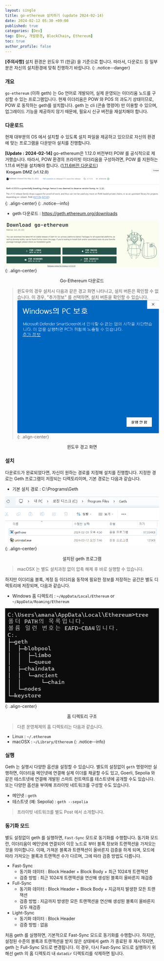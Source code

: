 ```yaml
---
layout: single
title: go-ethereum 설치하기 (update 2024-02-14)
date: 2024-02-12 05:30 +09:00
published: true
categories: [Dev]
tag: [Dev, 개발환경, BlockChain, Ethereum]
toc: true
author_profile: false
---
```


**[주의사항]** 
설치 환경은 윈도우 11 (한글) 을 기준으로 합니다. 따라서, 다운로드 등 일부분은 자신의 설치환경에 맞춰 진행하기 바랍니다.
{: .notice--danger} 

### 개요

`go-ethereum` (이하 geth) 는 Go 언어로 개발되어, 실제 운영되는 이더리움 노드를 구성할 수 있는 프로그램입니다. 
현재 이더리움은 POW 와 POS 의 과도기 상태이므로, POW 로 동작하는 geth를 설치합니다. 
geth 는 cli (콘솔 명령어) 만 이용할 수 있으며, 업그레이드 기능을 제공하지 않기 때문에, 필요시 신규 버전을 재설치해야 합니다. 

### 다운로드

현재 대부분의 OS 에서 설치할 수 있도록 설치 파일을 제공하고 있으므로 자신의 환경에 맞는 프로그램을 다운받아 설치를 진행합니다.

**[Update : 2024-02-14]**
go-ethereum은 1.12.0 버전부터 POW 를 공식적으로 제거했습니다. 따라서, POW 환경의 프라이빗 이더리움을 구성하려면, POW 를 지원하는 1.11.6 버전을 설치해야 합니다. ([1.11.6버전 다운로드](https://gethstore.blob.core.windows.net/builds/geth-windows-amd64-1.11.6-ea9e62ca.exe))
![pow_private_ethereum](/assets/images/2024-02-14-pow-private-ethereum.png){: .align-center}
{: .notice--info} 

- geth 다운로드 : https://geth.ethereum.org/downloads

![geth 다운로드](/assets/images/2024-02-12-geth-download.png){: .align-center}
<p style="text-align: center;">Go-Ethereum 다운로드</p>

> 윈도우의 경우 설치시 다음과 같은 경고 화면 나타나고, 설치 버튼은 확인할 수 없습니다. 이 경우, "추가정보" 를 선택하면, 설치 버튼을 확인할 수 있습니다. 
![윈도우 경고](/assets/images/2024-02-12-geth-install-windows-warning.png){: .align-center}
<p style="text-align: center;">윈도우 경고 화면</p>

### 설치

다운로드가 완료되었다면, 자신이 원하는 경로를 지정해 설치를 진행합니다. 지정한 경로는 Geth 프로그램이 저장되는 디렉토리이며,
기본 경로는 다음과 같습니다.

- 기본 설치 경로 : C:\Programs\Geth

![geth 프로그램](/assets/images/2024-02-12-geth-default-directory.png){: .align-center}
<p style="text-align: center;">설치된 geth 프로그램</p>

> macOSX 는 별도 설치과정 없이 압축 해제 후 바로 실행할 수 있습니다. 

하지만 이더리움 블록, 계정 등 이더리움 동작에 필요한 정보를 저장하는 공간은 별도 디렉토리에 저장되며, 다음과 같습니다. 

- Windows 홈 디렉토리 : `~/AppData/Local/Ethereum` or `~/AppData/Roaming/Ethereum`
    
![홈 디렉토리 구조](/assets/images/2024-02-12-geth-directory-tree.png){: .align-center}
<p style="text-align: center;">홈 디렉토리 구조</p>

> 다른 운영체제의 홈 디렉토리는 다음과 같습니다. 
- Linux : `~/.ethereum`
- macOSX : `~/Library/Ethereum`
{: .notice--info} 


### 실행

Geth 는 실행시 다양한 옵션을 설정할 수 있습니다. 별도의 설정없이 `geth` 명령어만 실행하면, 이더리움 메인넷에 연결해 실제 이더를 채굴할 수도 있고, Goerli, Sepolia 와 같은 테스트넷에 연결해 개발된 스마트 컨트랙트를 테스트넷에 공개할 수도 있습니다. 
또는 다양한 옵션을 부여해 프라이빗 네트워크를 구성할 수도 있습니다. 

- 메인넷 : `geth`
- 테스트넷 (예: Sepolia) : `geth --sepolia`

> 프라이빗 네트워크를 별도 Post 에서 소개합니다.


### 동기화 모드

별도 설정없이 geth 를 실행하면, `Fast-Sync` 모드로 동기화를 수행합니다. 
동기화 모드란, 이더리움이 메인넷에 연결되어 이웃 노드로 부터 블록 정보와 트랜잭션을 가져오는 것을 의미합니다. 
이때, 가져온 블록과 트랜잭션이 올바른지 검증을 하게 되며, 모드에 따라 가져오는 블록과 트랜잭션 수가 다르며, 그에 따라 검증 방법도 다릅니다.

- Fast-Sync
    - 동기화 데이터 : Block Header + Block Body + 최근 1024개 트랜잭션
    - 검증 방법 : 최근 1024개 트랜잭션을 연산해 생성된 블록이 올바른지 재검증
- Full-Sync
    - 동기화 데이터 : Block Header + Block Body + 지금까지 발생한 모든 트랜잭션
    - 검증 방법 : 지금까지 방생한 모든 트랜잭션을 연산해 생성된 블록이 올바른지 모두 재검증
- Light-Sync
    - 동기화 데이터 : Block Header
    - 검증 방법 : 없음

처음 geth 를 실행하면, 기본적으로 Fast-Sync 모드로 동기화를 수행합니다. 하지만, 설정된 수준의 블록과 트랜잭션을 받지 않은 상태에서 geth 가 종료된 후 재시작되면, geth 는 Full-Sync 모드로 변경됩니다. 이 경우, 다시 Fast-Sync 모드로 실행하기 위해선 geth 의 홈 디렉토리 내 `datadir` 디렉토리를 삭제하면 됩니다. 
